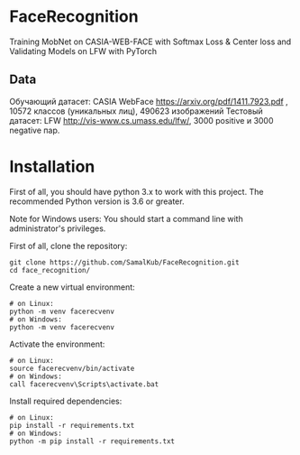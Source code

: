 # FaceRecognition
Training MobNet on CASIA-WEB-FACE with Softmax Loss &amp; Center loss and Validating Models on LFW with PyTorch

## Data
Обучающий датасет: CASIA WebFace https://arxiv.org/pdf/1411.7923.pdf , 10572 классов (уникальных лиц), 490623 изображений
Тестовый датасет: LFW http://vis-www.cs.umass.edu/lfw/, 3000 positive и 3000 negative пар.

# Installation
First of all, you should have python 3.x to work with this project. The recommended Python version is 3.6 or greater.

Note for Windows users: You should start a command line with administrator's privileges.

First of all, clone the repository:
```
git clone https://github.com/SamalKub/FaceRecognition.git
cd face_recognition/
```
Create a new virtual environment:

    # on Linux:
    python -m venv facerecvenv
    # on Windows:
    python -m venv facerecvenv

Activate the environment:

    # on Linux:
    source facerecvenv/bin/activate
    # on Windows:
    call facerecvenv\Scripts\activate.bat

Install required dependencies:

    # on Linux:
    pip install -r requirements.txt
    # on Windows:
    python -m pip install -r requirements.txt
